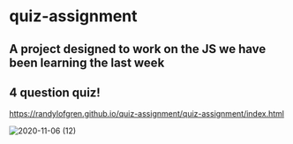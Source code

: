 # quiz-assignment


## A project designed to work on the JS we have been learning the last week

## 4 question quiz!

https://randylofgren.github.io/quiz-assignment/quiz-assignment/index.html


![2020-11-06 (12)](https://user-images.githubusercontent.com/43276499/98432446-53e5a000-208c-11eb-93b3-7815c1db6f60.png)
